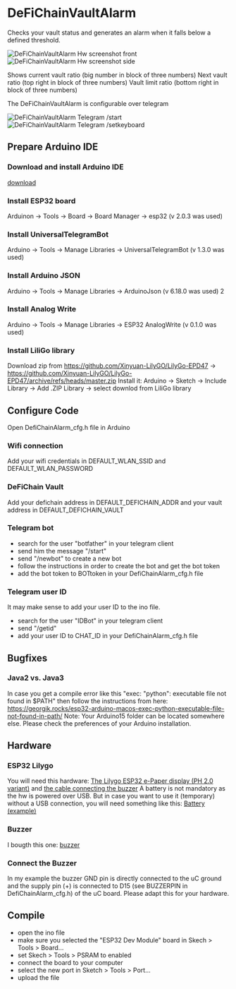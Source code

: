 # DeFiChainVaultAlarm
Checks your vault status and generates an alarm when it falls below a defined threshold.

![DeFiChainVaultAlarm Hw screenshot front](front.jpg)
![DeFiChainVaultAlarm Hw screenshot side](side.jpg)

Shows current vault ratio (big number in block of three numbers)
Next vault ratio (top right in block of three numbers)
Vault limit ratio (bottom right in block of three numbers)

The DeFiChainVaultAlarm is configurable over telegram

![DeFiChainVaultAlarm Telegram /start](telegram_start.jpg)
![DeFiChainVaultAlarm Telegram /setkeyboard](telegram_setkeyboard.jpg)

## Prepare Arduino IDE

### Download and install Arduino IDE
[download](https://www.arduino.cc/en/software)

### Install ESP32 board
Arduinon -> Tools -> Board -> Board Manager -> esp32 (v 2.0.3 was used)

### Install UniversalTelegramBot
Arduino -> Tools -> Manage Libraries -> UniversalTelegramBot (v 1.3.0 was used)

### Install Arduino JSON
Arduino -> Tools -> Manage Libraries -> ArduinoJson (v 6.18.0 was used)
2
### Install Analog Write
Arduino -> Tools -> Manage Libraries -> ESP32 AnalogWrite (v 0.1.0 was used)

### Install LiliGo library
Download zip from https://github.com/Xinyuan-LilyGO/LilyGo-EPD47
-> https://github.com/Xinyuan-LilyGO/LilyGo-EPD47/archive/refs/heads/master.zip
Install it:
Arduino -> Sketch -> Include Library -> Add .ZIP Library -> select downlod from LiliGo library


## Configure Code
Open DefiChainAlarm_cfg.h file in Arduino

### Wifi connection
Add your wifi credentials in DEFAULT_WLAN_SSID and DEFAULT_WLAN_PASSWORD

### DeFiChain Vault
Add your defichain address in DEFAULT_DEFICHAIN_ADDR
and your vault address in DEFAULT_DEFICHAIN_VAULT

### Telegram bot
- search for the user "botfather" in your telegram client
- send him the message "/start"
- send "/newbot" to create a new bot
- follow the instructions in order to create the bot and get the bot token
- add the bot token to BOTtoken in your DefiChainAlarm_cfg.h file

### Telegram user ID
It may make sense to add your user ID to the ino file. 
- search for the user "IDBot" in your telegram client
- send "/getid"
- add your user ID to CHAT_ID in your DefiChainAlarm_cfg.h file

## Bugfixes

### Java2 vs. Java3
In case you get a compile error like this "exec: "python": executable file not found in $PATH" then follow the instructions from here:
https://georgik.rocks/esp32-arduino-macos-exec-python-executable-file-not-found-in-path/
Note: Your Arduino15 folder can be located somewhere else. Please check the preferences of your Arduino installation.


## Hardware

### ESP32 Lilygo
You will need this hardware:
[The Lilygo ESP32 e-Paper display (PH 2.0 variant)](https://de.aliexpress.com/item/1005002006058892.html?spm=a2g0o.order_list.0.0.56495c5fTINk9D&gatewayAdapt=glo2deu) and 
[the cable connecting the buzzer](https://de.aliexpress.com/item/1005003912905288.html?spm=a2g0o.order_list.0.0.56495c5fTINk9D&gatewayAdapt=glo2deu)
A battery is not mandatory as the hw is powered over USB. But in case you want to use it (temporary) without a USB connection, you will need something like this:
[Battery (example)](https://de.aliexpress.com/item/1005002919536938.html?spm=a2g0o.productlist.0.0.74036fa6idQD2W&ad_pvid=202205021227217858146889041840000671022_1&s=p) 

### Buzzer
I bougth this one: [buzzer](https://www.amazon.de/gp/product/B07DPR4BTN/ref=ppx_yo_dt_b_asin_title_o00_s00?ie=UTF8&psc=1)

### Connect the Buzzer
In my example the buzzer GND pin is directly connected to the uC ground and the supply pin (+) is connected to D15 (see BUZZERPIN in DefiChainAlarm_cfg.h) of the uC board. Please adapt this for your hardware.


## Compile

- open the ino file
- make sure you selected the "ESP32 Dev Module" board in Skech > Tools > Board...
- set Skech > Tools > PSRAM to enabled
- connect the board to your computer
- select the new port in Sketch > Tools > Port...
- upload the file

